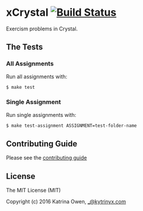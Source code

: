 # xCrystal [![Build Status](https://travis-ci.org/exercism/xcrystal.svg?branch=master)](https://travis-ci.org/exercism/xcrystal)

Exercism problems in Crystal.

## The Tests

### All Assignments

Run all assignments with:
```bash
$ make test
```

### Single Assignment

Run single assignments with:
```bash
$ make test-assignment ASSIGNMENT=test-folder-name
```

## Contributing Guide

Please see the [contributing guide](https://github.com/exercism/x-api/blob/master/CONTRIBUTING.md#the-exercise-data)

## License

The MIT License (MIT)

Copyright (c) 2016 Katrina Owen, _@kytrinyx.com
